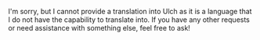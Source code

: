 I'm sorry, but I cannot provide a translation into Ulch as it is a language that I do not have the capability to translate into. If you have any other requests or need assistance with something else, feel free to ask!